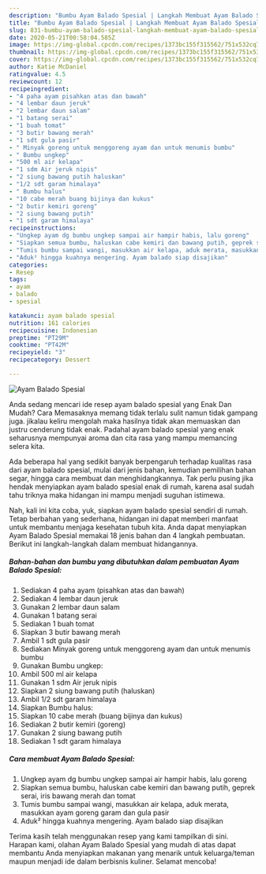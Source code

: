 ```yaml
---
description: "Bumbu Ayam Balado Spesial | Langkah Membuat Ayam Balado Spesial Yang Paling Enak"
title: "Bumbu Ayam Balado Spesial | Langkah Membuat Ayam Balado Spesial Yang Paling Enak"
slug: 831-bumbu-ayam-balado-spesial-langkah-membuat-ayam-balado-spesial-yang-paling-enak
date: 2020-05-21T00:58:04.585Z
image: https://img-global.cpcdn.com/recipes/1373bc155f315562/751x532cq70/ayam-balado-spesial-foto-resep-utama.jpg
thumbnail: https://img-global.cpcdn.com/recipes/1373bc155f315562/751x532cq70/ayam-balado-spesial-foto-resep-utama.jpg
cover: https://img-global.cpcdn.com/recipes/1373bc155f315562/751x532cq70/ayam-balado-spesial-foto-resep-utama.jpg
author: Katie McDaniel
ratingvalue: 4.5
reviewcount: 12
recipeingredient:
- "4 paha ayam pisahkan atas dan bawah"
- "4 lembar daun jeruk"
- "2 lembar daun salam"
- "1 batang serai"
- "1 buah tomat"
- "3 butir bawang merah"
- "1 sdt gula pasir"
- " Minyak goreng untuk menggoreng ayam dan untuk menumis bumbu"
- " Bumbu ungkep"
- "500 ml air kelapa"
- "1 sdm Air jeruk nipis"
- "2 siung bawang putih haluskan"
- "1/2 sdt garam himalaya"
- " Bumbu halus"
- "10 cabe merah buang bijinya dan kukus"
- "2 butir kemiri goreng"
- "2 siung bawang putih"
- "1 sdt garam himalaya"
recipeinstructions:
- "Ungkep ayam dg bumbu ungkep sampai air hampir habis, lalu goreng"
- "Siapkan semua bumbu, haluskan cabe kemiri dan bawang putih, geprek serai, iris bawang merah dan tomat"
- "Tumis bumbu sampai wangi, masukkan air kelapa, aduk merata, masukkan ayam goreng garam dan gula pasir"
- "Aduk² hingga kuahnya mengering. Ayam balado siap disajikan"
categories:
- Resep
tags:
- ayam
- balado
- spesial

katakunci: ayam balado spesial 
nutrition: 161 calories
recipecuisine: Indonesian
preptime: "PT29M"
cooktime: "PT42M"
recipeyield: "3"
recipecategory: Dessert

---
```



![Ayam Balado Spesial](https://img-global.cpcdn.com/recipes/1373bc155f315562/751x532cq70/ayam-balado-spesial-foto-resep-utama.jpg)

Anda sedang mencari ide resep ayam balado spesial yang Enak Dan Mudah? Cara Memasaknya memang tidak terlalu sulit namun tidak gampang juga. jikalau keliru mengolah maka hasilnya tidak akan memuaskan dan justru cenderung tidak enak. Padahal ayam balado spesial yang enak seharusnya mempunyai aroma dan cita rasa yang mampu memancing selera kita.

Ada beberapa hal yang sedikit banyak berpengaruh terhadap kualitas rasa dari ayam balado spesial, mulai dari jenis bahan, kemudian pemilihan bahan segar, hingga cara membuat dan menghidangkannya. Tak perlu pusing jika hendak menyiapkan ayam balado spesial enak di rumah, karena asal sudah tahu triknya maka hidangan ini mampu menjadi suguhan istimewa.




Nah, kali ini kita coba, yuk, siapkan ayam balado spesial sendiri di rumah. Tetap berbahan yang sederhana, hidangan ini dapat memberi manfaat untuk membantu menjaga kesehatan tubuh kita. Anda dapat menyiapkan Ayam Balado Spesial memakai 18 jenis bahan dan 4 langkah pembuatan. Berikut ini langkah-langkah dalam membuat hidangannya.

<!--inarticleads1-->

##### Bahan-bahan dan bumbu yang dibutuhkan dalam pembuatan Ayam Balado Spesial:

1. Sediakan 4 paha ayam (pisahkan atas dan bawah)
1. Sediakan 4 lembar daun jeruk
1. Gunakan 2 lembar daun salam
1. Gunakan 1 batang serai
1. Sediakan 1 buah tomat
1. Siapkan 3 butir bawang merah
1. Ambil 1 sdt gula pasir
1. Sediakan  Minyak goreng untuk menggoreng ayam dan untuk menumis bumbu
1. Gunakan  Bumbu ungkep:
1. Ambil 500 ml air kelapa
1. Gunakan 1 sdm Air jeruk nipis
1. Siapkan 2 siung bawang putih (haluskan)
1. Ambil 1/2 sdt garam himalaya
1. Siapkan  Bumbu halus:
1. Siapkan 10 cabe merah (buang bijinya dan kukus)
1. Sediakan 2 butir kemiri (goreng)
1. Gunakan 2 siung bawang putih
1. Sediakan 1 sdt garam himalaya




<!--inarticleads2-->

##### Cara membuat Ayam Balado Spesial:

1. Ungkep ayam dg bumbu ungkep sampai air hampir habis, lalu goreng
1. Siapkan semua bumbu, haluskan cabe kemiri dan bawang putih, geprek serai, iris bawang merah dan tomat
1. Tumis bumbu sampai wangi, masukkan air kelapa, aduk merata, masukkan ayam goreng garam dan gula pasir
1. Aduk² hingga kuahnya mengering. Ayam balado siap disajikan




Terima kasih telah menggunakan resep yang kami tampilkan di sini. Harapan kami, olahan Ayam Balado Spesial yang mudah di atas dapat membantu Anda menyiapkan makanan yang menarik untuk keluarga/teman maupun menjadi ide dalam berbisnis kuliner. Selamat mencoba!
